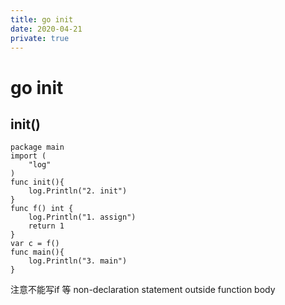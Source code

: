 ```yaml
---
title: go init
date: 2020-04-21
private: true
---
```

# go init

## init()

    package main
    import (
        "log"
    )
    func init(){
        log.Println("2. init")
    }
    func f() int {
        log.Println("1. assign")
        return 1
    }
    var c = f()
    func main(){
        log.Println("3. main")
    }

注意不能写if 等 non-declaration statement outside function body